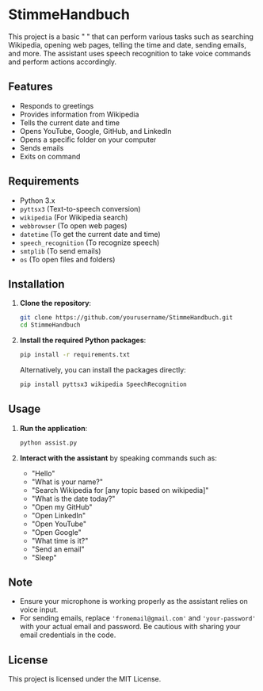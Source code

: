 # StimmeHandbuch

This project is a basic "    " that can perform various tasks such as searching Wikipedia, opening web pages, telling the time and date, sending emails, and more. The assistant uses speech recognition to take voice commands and perform actions accordingly.

## Features

- Responds to greetings
- Provides information from Wikipedia
- Tells the current date and time
- Opens YouTube, Google, GitHub, and LinkedIn
- Opens a specific folder on your computer
- Sends emails
- Exits on command

## Requirements

- Python 3.x
- `pyttsx3` (Text-to-speech conversion)
- `wikipedia` (For Wikipedia search)
- `webbrowser` (To open web pages)
- `datetime` (To get the current date and time)
- `speech_recognition` (To recognize speech)
- `smtplib` (To send emails)
- `os` (To open files and folders)

## Installation

1. **Clone the repository**:

    ```bash
    git clone https://github.com/yourusername/StimmeHandbuch.git
    cd StimmeHandbuch
    ```

2. **Install the required Python packages**:

    ```bash
    pip install -r requirements.txt
    ```

    Alternatively, you can install the packages directly:

    ```bash
    pip install pyttsx3 wikipedia SpeechRecognition
    ```

## Usage

1. **Run the application**:

    ```bash
    python assist.py
    ```

2. **Interact with the assistant** by speaking commands such as:
   - "Hello"
   - "What is your name?"
   - "Search Wikipedia for [any topic based on wikipedia]"
   - "What is the date today?"
   - "Open my GitHub"
   - "Open LinkedIn"
   - "Open YouTube"
   - "Open Google"
   - "What time is it?"
   - "Send an email"
   - "Sleep"

## Note

- Ensure your microphone is working properly as the assistant relies on voice input.
- For sending emails, replace `'fromemail@gmail.com'` and `'your-password'` with your actual email and password. Be cautious with sharing your email credentials in the code.

## License

This project is licensed under the MIT License.
